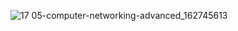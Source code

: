 
![17 05-computer-networking-advanced_162745613](https://github.com/user-attachments/assets/de1922a2-740b-42f2-96cf-2bb1cdd1f3b9)
